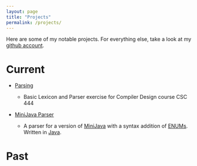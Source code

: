 ```yaml
---
layout: page
title: "Projects"
permalink: /projects/
---
```


Here are some of my notable projects. For everything else, take a look at my
[github account](https://github.com/Sdspier/).

# Current

- [Parsing](https://github.com/Sdspier/Parsing)
    - Basic Lexicon and Parser exercise for Compiler Design course CSC 444 

- [MiniJava Parser](https://github.com/Sdspier/MiniJavaParser)
    - A parser for a version of [MiniJava](http://www.cambridge.org/resources/052182060X/) 
	  with a syntax addition of [ENUMs](https://docs.oracle.com/javase/tutorial/java/javaOO/enum.html). 
	  Written in [Java](http://docs.oracle.com/javase/7/docs/technotes/guides/language/).




# Past


